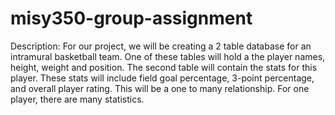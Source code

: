 # misy350-group-assignment
Description: For our project, we will be creating a 2 table database for an intramural basketball team. One of these tables will hold a the player names, height, weight and position. The second table will contain the stats for this player. These stats will include field goal percentage, 3-point percentage, and overall player rating. This will be a one to many relationship. For one player, there are many statistics.
